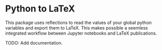 # Python to LaTeX

This package uses reflections to read the values of your global python variables and export them to LaTeX. This makes possible a seemless integrated workflow between Jupyter notebooks and LaTeX publications.

TODO: Add documentation.

